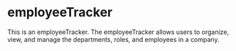# employeeTracker
This is an employeeTracker. The employeeTracker allows users to organize, view, and manage the departments, roles, and employees in a company.
